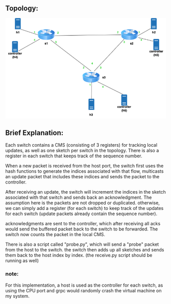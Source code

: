 ## Topology:
![topology](./topo.png)

## Brief Explanation:
Each switch contains a CMS (consisting of 3 registers) for tracking local updates, as well as one sketch per switch in the topology. There is also a register in each switch that keeps track of the sequence number.

When a new packet is received from the host port, the switch first uses the hash functions to generate the indices associated with that flow, multicasts an update packet that includes these indices and sends the packet to the controller. 

After receiving an update, the switch will increment the indices in the sketch associated with that switch and sends back an acknowledgment. The assumption here is the packets are not dropped or duplicated. otherwise, we can simply add a register (for each switch) to keep track of the updates for each switch (update packets already contain the sequence number).

acknowledgments are sent to the controller, which after receiving all acks would send the buffered packet back to the switch to be forwarded. The switch now counts the packet in the local CMS.

There is also a script called "probe.py", which will send a "probe" packet from the host to the switch. the switch then adds up all sketches and sends them back to the host index by index. (the receive.py script should be running as well)

### note:
For this implementation, a host is used as the controller for each switch, as using the CPU port and grpc would randomly crash the virtual machine on my system. 

